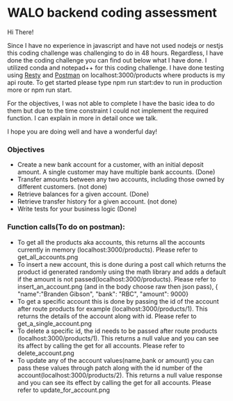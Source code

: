 # WALO backend coding assessment
Hi There! 

Since I have no experience in javascript and have not used nodejs or nestjs this coding challenge was challenging to do in 48 hours. Regardless, I have done the coding challenge you can find out below what I have done. I utilized conda and notepad++ for this coding challenge.
I have done testing using [Resty] and [Postman] on localhost:3000/products where products is my api route. To get started please type npm run start:dev to run in production more or npm run start.

For the objectives, I was not able to complete I have the basic idea to do them but due to the time constraint I could not implement the required function. I can explain in more in detail once we talk.
   
I hope you are doing well and have a wonderful day!

### Objectives
- Create a new bank account for a customer, with an initial deposit amount. A single customer may have multiple bank accounts. (Done)
- Transfer amounts between any two accounts, including those owned by different customers. (not done)
- Retrieve balances for a given account. (Done)
- Retrieve transfer history for a given account. (not done)
- Write tests for your business logic (Done)




### Function calls(To do on postman):
- To get all the products aka accounts, this returns all the accounts currently in memory (localhost:3000/products). Please refer to get_all_accounts.png
- To insert a new account, this is done during a post call which returns the product id generated randomly using the math library and adds a default if the amount is not passed(localhost:3000/products). Please refer to insert_an_account.png
(and in the body choose raw then json pass), {
    "name":"Branden Gibson",
    "bank": "RBC",
    "amount": 9000}
- To get a specific account this is done by passing the id of the account after route products for example (localhost:3000/products/1). This returns the details of the account along with id. Please refer to get_a_single_account.png
- To delete a specific id, the id needs to be passed after route products (localhost:3000/products/1). This returns a null value and you can see its affect by calling the get for all accounts. Please refer to delete_account.png
- To update any of the account values(name,bank or amount) you can pass these values through patch along with the id number of the account(localhost:3000/products/2). This returns a null value response and you can see its effect by calling the get for all accounts. Please refer to update_for_account.png



[//]: # (These are reference links used in the body of this note and get stripped out when the markdown processor does its job. There is no need to format nicely because it shouldn't be seen. Thanks SO - http://stackoverflow.com/questions/4823468/store-comments-in-markdown-syntax)


   [Resty]: <https://github.com/micha/resty>
   [Postman]: <https://www.postman.com/>
   
   
  
